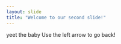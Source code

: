 ```yaml
---
layout: slide
title: "Welcome to our second slide!"
---
```

yeet the baby
Use the left arrow to go back!
